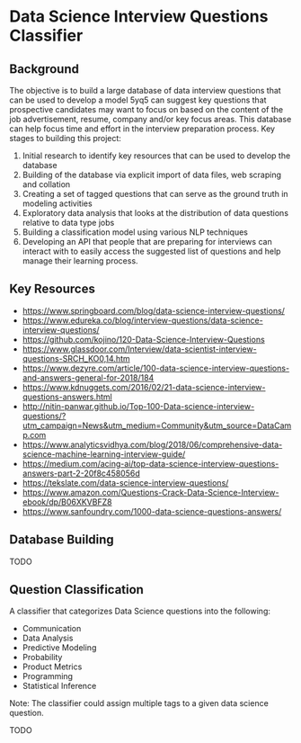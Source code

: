 # Data Science Interview Questions Classifier

## Background

The objective is to build a large database of data interview questions that can be used to develop a model 5yq5 can suggest key questions that prospective candidates may want to focus on based on the content of the job advertisement, resume, company and/or key focus areas.  This database can help focus time and effort in the interview preparation process.  Key stages to building this project:

1.  Initial research to identify key resources that can be used to develop the database
2.  Building of the database via explicit import of data files, web scraping and collation
3.  Creating a set of tagged questions that can serve as the ground truth in modeling activities
4.  Exploratory data analysis that looks at the distribution of data questions relative to data type jobs
5.  Building a classification model using various NLP techniques
6.  Developing an API that people that are preparing for interviews can interact with to easily access the suggested list of questions and help manage their learning process.

## Key Resources

- https://www.springboard.com/blog/data-science-interview-questions/ 
- https://www.edureka.co/blog/interview-questions/data-science-interview-questions/ 
- https://github.com/kojino/120-Data-Science-Interview-Questions
- https://www.glassdoor.com/Interview/data-scientist-interview-questions-SRCH_KO0,14.htm 
- https://www.dezyre.com/article/100-data-science-interview-questions-and-answers-general-for-2018/184 
- https://www.kdnuggets.com/2016/02/21-data-science-interview-questions-answers.html 
- http://nitin-panwar.github.io/Top-100-Data-science-interview-questions/?utm_campaign=News&utm_medium=Community&utm_source=DataCamp.com 
- https://www.analyticsvidhya.com/blog/2018/06/comprehensive-data-science-machine-learning-interview-guide/ 
- https://medium.com/acing-ai/top-data-science-interview-questions-answers-part-2-20f8c458056d 
- https://tekslate.com/data-science-interview-questions/
- https://www.amazon.com/Questions-Crack-Data-Science-Interview-ebook/dp/B06XKVBFZ8 
- https://www.sanfoundry.com/1000-data-science-questions-answers/

## Database Building

TODO

## Question Classification

A classifier that categorizes Data Science questions into the following:

* Communication
* Data Analysis
* Predictive Modeling
* Probability
* Product Metrics
* Programming
* Statistical Inference

Note:  The classifier could assign multiple tags to a given data science question.

TODO

